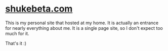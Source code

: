 # [shukebeta.com](https://shukebeta.com)

This is my personal site that hosted at my home. It is actually an entrance for nearly everything about me.
It is a single page site, so I don't expect too much for it.

That's it :)
